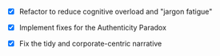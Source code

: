 - [x] Refactor to reduce cognitive overload and "jargon fatigue"
- [x] Implement fixes for the Authenticity Paradox
- [x] Fix the tidy and corporate-centric narrative
      